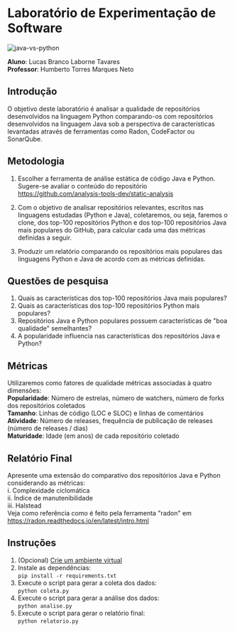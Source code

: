 # Laboratório de Experimentação de Software

![java-vs-python](https://user-images.githubusercontent.com/34322384/94696600-9984af80-030d-11eb-8976-a2eaae081d3c.png)

**Aluno**: Lucas Branco Laborne Tavares  
**Professor**: Humberto Torres Marques Neto

## Introdução

O objetivo deste laboratório é analisar a qualidade de repositórios desenvolvidos na linguagem Python comparando-os com repositórios desenvolvidos na linguagem Java sob a perspectiva de características levantadas através de ferramentas como Radon, CodeFactor ou SonarQube.

## Metodologia

1. Escolher a ferramenta de análise estática de código Java e Python.  
Sugere-se avaliar o conteúdo do repositório  
https://github.com/analysis-tools-dev/static-analysis  

2. Com o objetivo de analisar repositórios relevantes, escritos nas linguagens estudadas (Python e Java), coletaremos, ou seja, faremos o clone, dos top-100 repositórios Python e dos top-100 repositórios Java mais populares do GitHub, para calcular cada uma das métricas definidas a seguir.  

3. Produzir um relatório comparando os repositórios mais populares das linguagens Python e Java de acordo com as métricas definidas.

## Questões de pesquisa
1. Quais as características dos top-100 repositórios Java mais populares?
2. Quais as características dos top-100 repositórios Python mais populares?
3. Repositórios Java e Python populares possuem características de "boa qualidade" semelhantes?
4. A popularidade influencia nas características dos repositórios Java e Python?

## Métricas
Utilizaremos como fatores de qualidade métricas associadas à quatro dimensões:  
**Popularidade**: Número de estrelas, número de watchers, número de forks dos repositórios coletados  
**Tamanho**: Linhas de código (LOC e SLOC) e linhas de comentários  
**Atividade**: Número de releases, frequência de publicação de releases (número de releases / dias)  
**Maturidade**: Idade (em anos) de cada repositório coletado  

## Relatório Final
Apresente uma extensão do comparativo dos repositórios Java e Python considerando as métricas:  
i. Complexidade ciclomática  
ii. Índice de manutenibilidade  
iii. Halstead  
Veja como referência como é feito pela ferramenta "radon" em https://radon.readthedocs.io/en/latest/intro.html

## Instruções
1. (Opcional) [Crie um ambiente virtual](https://docs.python.org/3/library/venv.html)  
2. Instale as dependências:  
```pip install -r requirements.txt```  
3. Execute o script para gerar a coleta dos dados:  
```python coleta.py```
4. Execute o script para gerar a análise dos dados:  
```python analise.py```
5. Execute o script para gerar o relatório final:  
```python relatorio.py```
